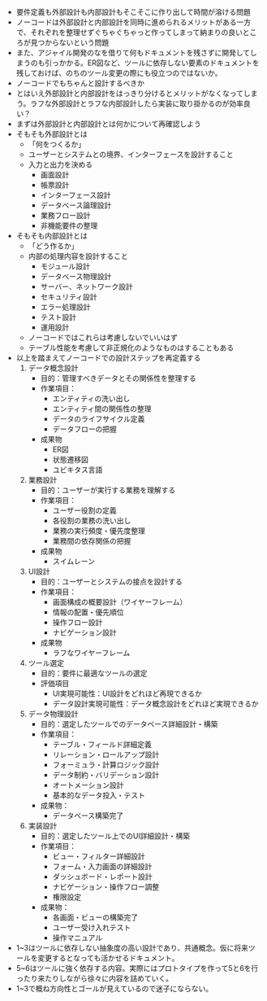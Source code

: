 - 要件定義も外部設計も内部設計もそこそこに作り出して時間が溶ける問題
- ノーコードは外部設計と内部設計を同時に進められるメリットがある一方で、それぞれを整理せずぐちゃぐちゃっと作ってしまって納まりの良いところが見つからないという問題
- また、アジャイル開発のなを借りて何もドキュメントを残さずに開発してしまうのも引っかかる。ER図など、ツールに依存しない要素のドキュメントを残しておけば、のちのツール変更の際にも役立つのではないか。
- ノーコードでもちゃんと設計するべきか
- とはいえ外部設計と内部設計をはっきり分けるとメリットがなくなってしまう。ラフな外部設計とラフな内部設計したら実装に取り掛かるのが効率良い？
- まずは外部設計と内部設計とは何かについて再確認しよう
- そもそも外部設計とは
	- 「何をつくるか」
	- ユーザーとシステムとの境界、インターフェースを設計すること
	- 入力と出力を決める
		- 画面設計
		- 帳票設計
		- インターフェース設計
		- データベース論理設計
		- 業務フロー設計
		- 非機能要件の整理
- そもそも内部設計とは
	- 「どう作るか」
	- 内部の処理内容を設計すること
		- モジュール設計
		- データベース物理設計
		- サーバー、ネットワーク設計
		- セキュリティ設計
		- エラー処理設計
		- テスト設計
		- 運用設計
	- ノーコードではこれらは考慮しないでいいはず
	- テーブル性能を考慮して非正規化のようなものはすることもある
- 以上を踏まえてノーコードでの設計ステップを再定義する
	1. データ概念設計
		- 目的：管理すべきデータとその関係性を整理する
		- 作業項目：
			- エンティティの洗い出し
			- エンティティ間の関係性の整理
			- データのライフサイクル定義
			- データフローの把握
		- 成果物
			- ER図
			- 状態遷移図
			- ユビキタス言語
	2. 業務設計
		- 目的：ユーザーが実行する業務を理解する
		- 作業項目：
			- ユーザー役割の定義
			- 各役割の業務の洗い出し
			- 業務の実行頻度・優先度整理
			- 業務間の依存関係の把握
		- 成果物
			- スイムレーン
	3. UI設計
		- 目的：ユーザーとシステムの接点を設計する
		- 作業項目：
			- 画面構成の概要設計（ワイヤーフレーム）
			- 情報の配置・優先順位
			- 操作フロー設計
			- ナビゲーション設計
		- 成果物
			- ラフなワイヤーフレーム
	4. ツール選定
		- 目的：要件に最適なツールの選定
		- 評価項目
			- UI実現可能性：UI設計をどれほど再現できるか
			- データ設計実現可能性：データ概念設計をどれほど実現できるか
	5. データ物理設計
		- 目的：選定したツールでのデータベース詳細設計・構築
		- 作業項目：
			- テーブル・フィールド詳細定義
			- リレーション・ロールアップ設計
			- フォーミュラ・計算ロジック設計
			- データ制約・バリデーション設計
			- オートメーション設計
			- 基本的なデータ投入・テスト
		- 成果物：
			- データベース構築完了
	6. 実装設計
		- 目的：選定したツール上でのUI詳細設計・構築
		- 作業項目：
			- ビュー・フィルター詳細設計
			- フォーム・入力画面の詳細設計
			- ダッシュボード・レポート設計
			- ナビゲーション・操作フロー調整
			- 権限設定
		- 成果物：
			- 各画面・ビューの構築完了
			- ユーザー受け入れテスト
			- 操作マニュアル
- 1~3はツールに依存しない抽象度の高い設計であり、共通概念。仮に将来ツールを変更するとなっても活かせるドキュメント。
- 5~6はツールに強く依存する内容。実際にはプロトタイプを作って5と6を行ったり来たりしながら徐々に内容を詰めていく。
- 1~3で概ね方向性とゴールが見えているので迷子にならない。